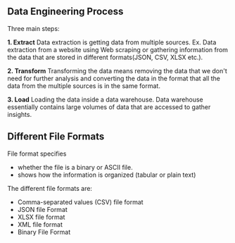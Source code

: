 ## Data Engineering Process

Three main steps:

**1. Extract** 
Data extraction is getting data from multiple sources. Ex. Data extraction from a website using Web scraping or gathering information from the data that are stored in different formats(JSON, CSV, XLSX etc.).

**2. Transform** 
Transforming the data means removing the data that we don't need for further analysis and converting the data in the format that all the data from the multiple sources is in the same format.

**3. Load** 
Loading the data inside a data warehouse. Data warehouse essentially contains large volumes of data that are accessed to gather insights.

## Different File Formats

File format specifies
* whether the file is a binary or ASCII file.
* shows how the information is organized (tabular or plain text)

The different file formats are:
* Comma-separated values (CSV) file format
* JSON file Format
* XLSX file format
* XML file format
* Binary File Format

